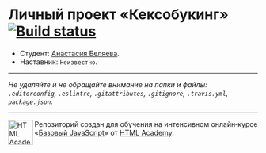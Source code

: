 # Личный проект «Кексобукинг» [![Build status][travis-image]][travis-url]

* Студент: [Анастасия Беляева](https://up.htmlacademy.ru/javascript/11/user/345335).
* Наставник: `Неизвестно`.

---

_Не удаляйте и не обращайте внимание на папки и файлы:_<br>
_`.editorconfig`, `.eslintrc`, `.gitattributes`, `.gitignore`, `.travis.yml`, `package.json`._

---

<a href="https://htmlacademy.ru/intensive/javascript"><img align="left" width="50" height="50" title="HTML Academy" src="https://up.htmlacademy.ru/static/img/intensive/javascript/logo-for-github.svg"></a>

Репозиторий создан для обучения на интенсивном онлайн‑курсе «[Базовый JavaScript](https://htmlacademy.ru/intensive/javascript)» от [HTML Academy](https://htmlacademy.ru).

[travis-image]: https://travis-ci.org/htmlacademy-javascript/345335-keksobooking.svg?branch=master
[travis-url]: https://travis-ci.org/htmlacademy-javascript/345335-keksobooking
